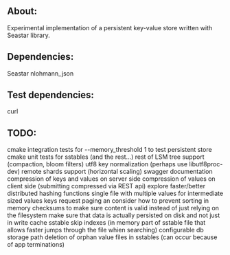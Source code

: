 ## About:

Experimental implementation of a persistent key-value store written with
Seastar library.

## Dependencies:

Seastar
nlohmann_json

## Test dependencies:

curl

## TODO:

cmake integration tests for --memory_threshold 1 to test persistent store
cmake unit tests for sstables (and the rest...)
rest of LSM tree support (compaction, bloom filters)
utf8 key normalization (perhaps use libutf8proc-dev)
remote shards support (horizontal scaling)
swagger documentation
compression of keys and values on server side
compression of values on client side (submitting compressed via REST api)
explore faster/better distributed hashing functions
single file with multiple values for intermediate sized values
keys request paging an consider how to prevent sorting in memory
checksums to make sure content is valid instead of just relying on the filesystem
make sure that data is actually persisted on disk and not just in write cache
sstable skip indexes (in memory part of sstable file that allows faster jumps through the file whien searching)
configurable db storage path
deletion of orphan value files in sstables (can occur because of app terminations)
